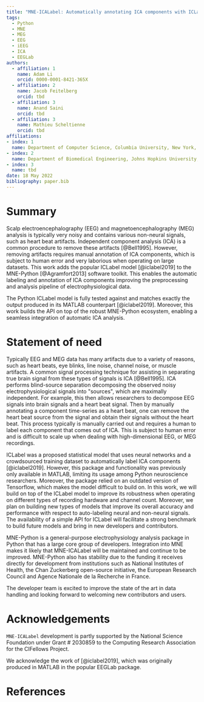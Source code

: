 ```yaml
---
title: "MNE-ICALabel: Automatically annotating ICA components with ICLabel in Python"
tags:
  - Python
  - MNE
  - MEG
  - EEG
  - iEEG
  - ICA
  - EEGLab
authors:
  - affiliation: 1
    name: Adam Li
    orcid: 0000-0001-8421-365X
  - affiliation: 2
    name: Jacob Feitelberg
    orcid: tbd
  - affiliation: 3
    name: Anand Saini
    orcid: tbd
  - affiliation: 3
    name: Mathieu Scheltienne
    orcid: tbd
affiliations:
- index: 1
  name: Department of Computer Science, Columbia University, New York, United States
- index: 2
  name: Department of Biomedical Engineering, Johns Hopkins University, Baltimore, United States
- index: 3
  name: tbd
date: 18 May 2022
bibliography: paper.bib
---
```


# Summary

Scalp electroencephalography (EEG) and magnetoencephalography (MEG) analysis is typically very noisy and contains various non-neural signals, such as heart beat artifacts. Independent component analysis (ICA) is a common procedure to remove these artifacts [@Bell1995]. However, removing artifacts requires manual annotation of ICA components, which is subject to human error and very laborious when operating on large datasets. This work adds the popular ICLabel model [@iclabel2019] to the MNE-Python [@Agramfort2013] software toolkit. This enables the automatic labeling and annotation of ICA components improving the preprocessing and analysis pipeline of electrophysiological data.

The Python ICLabel model is fully tested against and matches exactly the output produced in its MATLAB counterpart [@iclabel2019]. Moreover, this work builds the API on top of the robust MNE-Python ecosystem, enabling a seamless integration of automatic ICA analysis.

# Statement of need

Typically EEG and MEG data has many artifacts due to a variety of reasons, such as heart beats, eye blinks, line noise, channel noise, or muscle artifacts. A common signal processing technique for assisting in separating true brain signal from these types of signals is ICA [@Bell1995]. ICA performs blind-source separation decomposing the observed noisy electrophysiological signals into "sources", which are maximally independent. For example, this then allows researchers to decompose EEG signals into brain signals and a heart beat signal. Then by manually annotating a component time-series as a heart beat, one can remove the heart beat source from the signal and obtain their signals without the heart beat. This process typically is manually carried out and requires a human to label each component that comes out of ICA. This is subject to human error and is difficult to scale up when dealing with high-dimensional EEG, or MEG recordings.

ICLabel was a proposed statistical model that uses neural networks and a crowdsourced training dataset to automatically label ICA components [@iclabel2019]. However, this package and functionality was previously only available in MATLAB, limiting its usage among Python neuroscience researchers. Moreover, the package relied on an outdated version of Tensorflow, which makes the model difficult to build on. In this work, we will build on top of the ICLabel model to improve its robustness when operating on different types of recording hardware and channel count. Moreover, we plan on building new types of models that improve its overall accuracy and performance with respect to auto-labeling neural and non-neural signals. The availability of a simple API for ICLabel will facilitate a strong benchmark to build future models and bring in new developers and contributors.

MNE-Python is a general-purpose electrophysiology analysis package in Python that has a large core group of developers. Integration into MNE makes it likely that MNE-ICALabel will be maintained and continue to be improved. MNE-Python also has stability due to the funding it receives directly for development from institutions such as National Institutes of Health, the Chan Zuckerberg open-source initiative, the European Research Council and Agence Nationale de la Recherche in France.

The developer team is excited to improve the state of the art in data handling and looking forward to welcoming new contributors and users.

# Acknowledgements

``MNE-ICALabel`` development is partly supported by
the National Science Foundation under Grant # 2030859 to the Computing Research Association for the CIFellows Project.

We acknowledge the work of [@iclabel2019], which was originally produced in MATLAB in the popular EEGLab package.

# References
